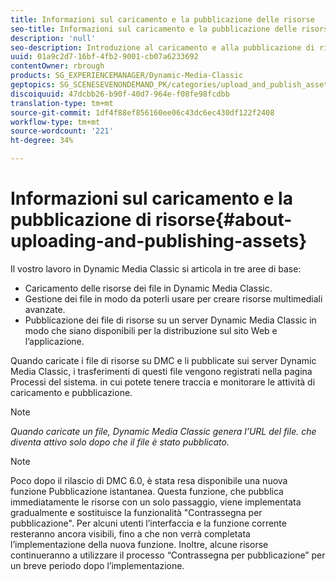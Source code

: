 ```yaml
---
title: Informazioni sul caricamento e la pubblicazione delle risorse
seo-title: Informazioni sul caricamento e la pubblicazione delle risorse
description: 'null'
seo-description: Introduzione al caricamento e alla pubblicazione di risorse in Dynamic Media Classic.
uuid: 01a9c2d7-16bf-4fb2-9001-cb07a6233692
contentOwner: rbrough
products: SG_EXPERIENCEMANAGER/Dynamic-Media-Classic
geptopics: SG_SCENESEVENONDEMAND_PK/categories/upload_and_publish_assets
discoiquuid: 47dcbb26-b90f-40d7-964e-f08fe98fcdbb
translation-type: tm+mt
source-git-commit: 1df4f88ef856160ee06c43dc6ec430df122f2408
workflow-type: tm+mt
source-wordcount: '221'
ht-degree: 34%

---
```



# Informazioni sul caricamento e la pubblicazione di risorse{#about-uploading-and-publishing-assets}

Il vostro lavoro in Dynamic Media Classic si articola in tre aree di base:

* Caricamento delle risorse dei file in Dynamic Media Classic.
* Gestione dei file in modo da poterli usare per creare risorse multimediali avanzate.
* Pubblicazione dei file di risorse su un server Dynamic Media Classic in modo che siano disponibili per la distribuzione sul sito Web e l’applicazione.

Quando caricate i file di risorse su DMC e li pubblicate sui server Dynamic Media Classic, i trasferimenti di questi file vengono registrati nella pagina Processi del sistema. in cui potete tenere traccia e monitorare le attività di caricamento e pubblicazione. 

>[!NOTE]
>
>*Quando caricate un file, Dynamic Media Classic genera l’URL del file. che diventa attivo solo dopo che il file è stato pubblicato.*

>[!NOTE]
>
>Poco dopo il rilascio di DMC 6.0, è stata resa disponibile una nuova funzione Pubblicazione istantanea. Questa funzione, che pubblica immediatamente le risorse con un solo passaggio, viene implementata gradualmente e sostituisce la funzionalità &quot;Contrassegna per pubblicazione&quot;. Per alcuni utenti l’interfaccia e la funzione corrente resteranno ancora visibili, fino a che non verrà completata l’implementazione della nuova funzione. Inoltre, alcune risorse continueranno a utilizzare il processo “Contrassegna per pubblicazione” per un breve periodo dopo l’implementazione.
